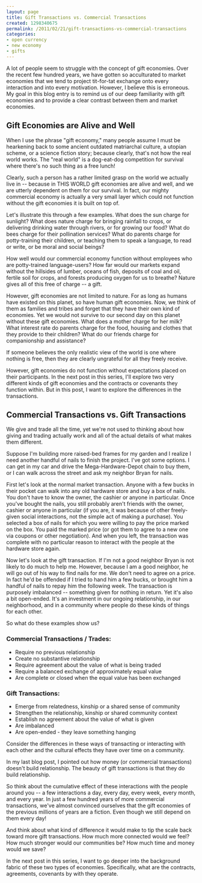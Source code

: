 ```yaml
---
layout: page
title: Gift Transactions vs. Commercial Transactions
created: 1298340675
permalink: /2011/02/21/gift-transactions-vs-commercial-transactions
categories:
- open currency
- new economy
- gifts
---
```

A lot of people seem to struggle with the concept of gift economies. Over the recent few hundred years, we have gotten so acculturated to market economies that we tend to project tit-for-tat exchange onto every interaction and into every motivation. However, I believe this is erroneous. My goal in this blog entry is to remind us of our deep familiarity with gift economies and to provide a clear contrast between them and market economies.

## Gift Economies are Alive and Well

When I use the phrase "gift economy," many people assume I must be hearkening back to some ancient outdated matriarchal culture, a utopian scheme, or a science fiction story; because clearly, that's not how the real world works. The "real world" is a dog-eat-dog competition for survival where there's no such thing as a free lunch!

Clearly, such a person has a rather limited grasp on the world we actually live in -- because in THIS WORLD gift economies are alive and well, and we are utterly dependent on them for our survival. In fact, our mighty commercial economy is actually a very small layer which could not function without the gift economies it is built on top of.

Let's illustrate this through a few examples. What does the sun charge for sunlight? What does nature charge for bringing rainfall to crops, or delivering drinking water through rivers, or for growing our food? What do bees charge for their pollination services? What do parents charge for potty-training their children, or teaching them to speak a language, to read or write, or be moral and social beings?

How well would our commercial economy function without employees who are potty-trained language-users? How far would our markets expand without the hillsides of lumber, oceans of fish, deposits of coal and oil, fertile soil for crops, and forests producing oxygen for us to breathe? Nature gives all of this free of charge -- a gift.

However, gift economies are not limited to nature. For as long as humans have existed on this planet, so have human gift economies. Now, we think of them as families and tribes and forget that they have their own kind of economies. Yet we would not survive to our second day on this planet without these gift economies. What does a mother charge for her milk? What interest rate do parents charge for the food, housing and clothes that they provide to their children? What do our friends charge for companionship and assistance?

If someone believes the only realistic view of the world is one where nothing is free, then they are clearly ungrateful for all they freely receive.

However, gift economies do not function without expectations placed on their participants. In the next post in this series, I'll explore two very different kinds of gift economies and the contracts or covenants they function within. But in this post, I want to explore the differences in the transactions.

## Commercial Transactions vs. Gift Transactions

We give and trade all the time, yet we're not used to thinking about how giving and trading actually work and all of the actual details of what makes them different.

Suppose I'm building more raised-bed frames for my garden and I realize I need another handful of nails to finish the project. I've got some options. I can get in my car and drive the Mega-Hardware-Depot chain to buy them, or I can walk across the street and ask my neighbor Bryan for nails.

First let's look at the normal market transaction. Anyone with a few bucks in their pocket can walk into any old hardware store and buy a box of nails. You don't have to know the owner, the cashier or anyone in particular. Once you've bought the nails, you still probably aren't friends with the owner, cashier or anyone in particular (if you are, it was because of other freely-given social interactions, not the simple act of making a purchase). You selected a box of nails for which you were willing to pay the price marked on the box. You paid the marked price (or got them to agree to a new one via coupons or other negotiation). And when you left, the transaction was complete with no particular reason to interact with the people at the hardware store again.

Now let's look at the gift transaction. If I'm not a good neighbor Bryan is not likely to do much to help me. However, because I am a good neighbor, he will go out of his way to find nails for me. We don't need to agree on a price. In fact he'd be offended if I tried to hand him a few bucks, or brought him a handful of nails to repay him the following week. The transaction is purposely imbalanced -- something given for nothing in return. Yet it's also a bit open-ended. It's an investment in our ongoing relationship, in our neighborhood, and in a community where people do these kinds of things for each other.

So what do these examples show us?

### Commercial Transactions / Trades:

- Require no previous relationship
- Create no substantive relationship
- Require agreement about the value of what is being traded
- Require a balanced exchange of approximately equal value
- Are complete or closed when the equal value has been exchanged

### Gift Transactions:

- Emerge from relatedness, kinship or a shared sense of community
- Strengthen the relationship, kinship or shared community context
- Establish no agreement about the value of what is given
- Are imbalanced
- Are open-ended - they leave something hanging

Consider the differences in these ways of transacting or interacting with each other and the cultural effects they have over time on a community.

In my last blog post, I pointed out how money (or commercial transactions) doesn't build relationship. The beauty of gift transactions is that they do build relationship.

So think about the cumulative effect of these interactions with the people around you -- a few interactions a day, every day, every week, every month, and every year. In just a few hundred years of more commercial transactions, we've almost convinced ourselves that the gift economies of the previous millions of years are a fiction. Even though we still depend on them every day!

And think about what kind of difference it would make to tip the scale back toward more gift transactions. How much more connected would we feel? How much stronger would our communities be? How much time and money would we save?

In the next post in this series, I want to go deeper into the background fabric of these two types of economies. Specifically, what are the contracts, agreements, covenants by with they operate.
